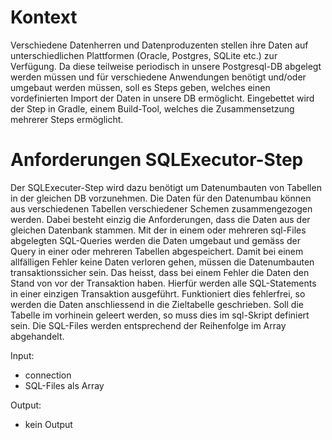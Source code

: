 # Kontext


Verschiedene Datenherren und Datenproduzenten stellen ihre Daten auf unterschiedlichen Plattformen (Oracle, Postgres, SQLite etc.) zur Verfügung. Da diese teilweise periodisch in unsere Postgresql-DB abgelegt werden müssen und für verschiedene Anwendungen benötigt und/oder umgebaut werden müssen, soll es Steps geben, welches einen vordefinierten Import der Daten in unsere DB ermöglicht. 
Eingebettet wird der Step in Gradle, einem Build-Tool, welches die Zusammensetzung mehrerer Steps ermöglicht. 


# Anforderungen SQLExecutor-Step

Der SQLExecuter-Step wird dazu benötigt um Datenumbauten von Tabellen in der gleichen DB vorzunehmen. Die Daten für den Datenumbau können aus verschiedenen Tabellen verschiedener Schemen zusammengezogen werden. Dabei besteht einzig die Anforderungen, dass die Daten aus der gleichen Datenbank stammen. Mit der in einem oder mehreren sql-Files abgelegten SQL-Queries werden die Daten umgebaut und gemäss der Query in einer oder mehreren Tabellen abgespeichert. 
Damit bei einem allfälligen Fehler keine Daten verloren gehen, müssen die Datenumbauten transaktionssicher sein. Das heisst, dass bei einem Fehler die Daten den Stand von vor der Transaktion haben. Hierfür werden alle SQL-Statements in einer einzigen Transaktion ausgeführt. Funktioniert dies fehlerfrei, so werden die Daten anschliessend in die Zieltabelle geschrieben. Soll die Tabelle im vorhinein geleert werden, so muss dies im sql-Skript definiert sein.
Die SQL-Files werden entsprechend der Reihenfolge im Array abgehandelt.

Input:

* connection
* SQL-Files als Array

Output:

* kein Output
